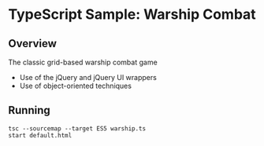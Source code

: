 # TypeScript Sample: Warship Combat 

## Overview 

The classic grid-based warship combat game
- Use of the jQuery and jQuery UI wrappers
- Use of object-oriented techniques


## Running 
```
tsc --sourcemap --target ES5 warship.ts
start default.html
```
